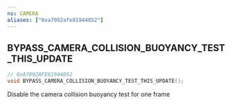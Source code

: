 ```yaml
---
ns: CAMERA
aliases: ["0xa7092afe81944852"]
---
```

## BYPASS_CAMERA_COLLISION_BUOYANCY_TEST_THIS_UPDATE

```c
// 0xA7092AFE81944852
void BYPASS_CAMERA_COLLISION_BUOYANCY_TEST_THIS_UPDATE();
```

Disable the camera collision buoyancy test for one frame

